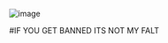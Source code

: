 ![image](https://github.com/user-attachments/assets/45ff6b34-1058-4bcd-8614-f518cec810f1)

#IF YOU GET BANNED ITS NOT MY FALT

